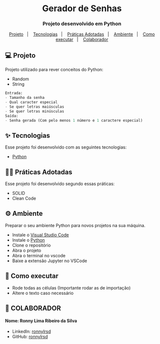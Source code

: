 <h1 align="center">Gerador de Senhas</h1>

<h3 align="center">Projeto desenvolvido em Python</h3>
<p align="center">
  <a href="#-projeto">Projeto</a>&nbsp;&nbsp;&nbsp;|&nbsp;&nbsp;&nbsp;
  <a href="#-tecnologias">Tecnologias</a>&nbsp;&nbsp;&nbsp;|&nbsp;&nbsp;&nbsp;
  <a href="#-praticas-adotadas">Práticas Adotadas</a>&nbsp;&nbsp;&nbsp;|&nbsp;&nbsp;&nbsp;
  <a href="#-ambiente">Ambiente</a>&nbsp;&nbsp;&nbsp;|&nbsp;&nbsp;&nbsp;
  <a href="#-como-executar">Como executar</a>&nbsp;&nbsp;&nbsp;|&nbsp;&nbsp;&nbsp;
  <a href="#-colaboradores">Colaborador</a>
</p>

## 💻 Projeto

Projeto utilizado para rever conceitos do Python:
- Random
- String
```python
Entrada:
- Tamanho da senha
- Qual caracter especial
- Se quer letras maiúsculas
- Se quer letras minúsculas
Saída:
- Senha gerada (Com pelo menos 1 número e 1 caractere especial)
```

## ✨ Tecnologias

Esse projeto foi desenvolvido com as seguintes tecnologias:

- [Python](https://www.python.org/)

## 👨‍🏫 Práticas Adotadas

Esse projeto foi desenvolvido segundo essas práticas:

- SOLID
- Clean Code

## ⚙️ Ambiente
Preparar o seu ambiente Python para novos projetos na sua máquina.

- Instale o [Visual Studio Code](https://code.visualstudio.com/)
- Instale o [Python](https://www.python.org/downloads/)
- Clone o repositório
- Abra o projeto
- Abra o terminal no vscode
- Baixe a extensão Jupyter no VSCode

## 🚀 Como executar

- Rode todas as células (Importante rodar as de importação)
- Altere o texto caso necessário

## 👷 COLABORADOR

#### Nome: Ronny Lima Ribeiro da Silva
- LinkedIn: [ronnylrsd](https://www.linkedin.com/in/ronnylrsd/)
- GitHub: [ronnylrsd](https://github.com/ronnylrsd)
